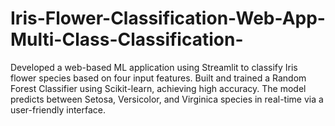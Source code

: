 # Iris-Flower-Classification-Web-App-Multi-Class-Classification-
Developed a web-based ML application using Streamlit to classify Iris flower species based on four input features. Built and trained a Random Forest Classifier using Scikit-learn, achieving high accuracy. The model predicts between Setosa, Versicolor, and Virginica species in real-time via a user-friendly interface.
